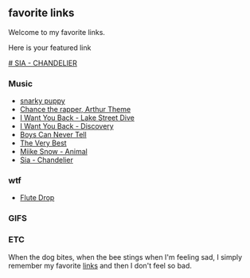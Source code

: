 ## favorite links

Welcome to my favorite links. 

Here is your featured link

[# SIA - CHANDELIER](https://www.youtube.com/watch?v=2vjPBrBU-TM&index=4&list=RDDKL4X0PZz7M)

### Music
- [snarky puppy](https://soundcloud.com/paulmaaswinkel/binky-snarky-puppy-vocal-cover)
- [Chance the rapper, Arthur Theme](http://www.slate.com/blogs/browbeat/2014/05/30/chance_the_rapper_covers_arthur_theme_song_from_the_pbs_series_video.html)
- [I Want You Back - Lake Street Dive](www.youtube.com/watch?v=6EPwRdVg5Ug)
- [I Want You Back - Discovery](https://www.youtube.com/watch?v=znb5zgfDP7g)
- [Boys Can Never Tell](www.youtube.com/watch?v=b-aqQCcWEDM)
- [The Very Best](http://www.youtube.com/watch?v=OcC3Z3ynwMg&list=RDOcC3Z3ynwMg#t=1)
- [Miike Snow - Animal](http://www.youtube.com/watch?v=niKT-kJfUz4)
- [Sia - Chandelier](https://www.youtube.com/watch?v=2vjPBrBU-TM&index=4&list=RDDKL4X0PZz7M)

### wtf
- [Flute Drop](https://soundcloud.com/d-j-detweiler/miley-cyrus?in=d-j-detweiler/sets/flutedrop-bangers)


### GIFS


### ETC

When the dog bites, when the bee stings when I'm feeling sad, I simply remember my favorite [links](www.omfgdogs.com) and then I don't feel so bad.